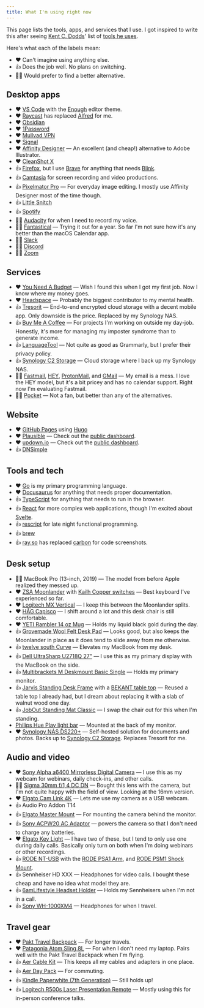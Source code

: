 ```yaml
---
title: What I'm using right now
---
```


This page lists the tools, apps, and services that I use. I got inspired to write this after seeing [Kent C. Dodds](https://kentcdodds.com)' list of [tools he uses](https://kentcdodds.com/uses).

Here's what each of the labels mean:

- ❤️ Can't imagine using anything else.
- 👍 Does the job well. No plans on switching.
- 🤷‍♂️ Would prefer to find a better alternative.

## Desktop apps

- ❤️ [VS Code](https://code.visualstudio.com/) with the [Enough](https://github.com/marcusolsson/vscode-theme-enough) editor theme.
- ❤️ [Raycast](https://www.raycast.com/) has replaced [Alfred](https://www.alfredapp.com/) for me.
- ❤️ [Obsidian](https://obsidian.md/)
- ❤️ ️️[1Password](https://1password.com/)
- ❤️ [Mullvad VPN](https://mullvad.net/)
- ❤️ [Signal](https://signal.org)
- ❤️ [Affinity Designer](https://affinity.serif.com) — An excellent (and cheap!) alternative to Adobe Illustrator.
- ❤️ [CleanShot X](https://cleanshot.com/)
- 👍 [Firefox](https://www.mozilla.org/en-US/firefox), but I use [Brave](https://brave.com/) for anything that needs [Blink](https://en.wikipedia.org/wiki/Blink_(browser_engine)).
- 👍 [Camtasia](https://www.techsmith.com/video-editor.html) for screen recording and video productions.
- 👍 [Pixelmator Pro](https://www.pixelmator.com/pro/) — For everyday image editing. I mostly use Affinity Designer most of the time though.
- 👍 [Little Snitch](https://www.obdev.at/products/littlesnitch)
- 👍 [Spotify](https://www.spotify.com)
- 🤷‍♂️ [Audacity](https://www.audacityteam.org/) for when I need to record my voice.
- 🤷‍♂️ [Fantastical](https://flexibits.com/fantastical) — Trying it out for a year. So far I'm not sure how it's any better than the macOS Calendar app.
- 🤷‍♂️ [Slack](https://slack.com/)
- 🤷‍♂️ [Discord](https://discord.com/)
- 🤷‍♂️ [Zoom](https://zoom.us/)

## Services

- ❤️ [You Need A Budget](https://youneedabudget.com) — Wish I found this when I got my first job. Now I know where my money goes.
- ❤️ [Headspace](https://www.headspace.com/) — Probably the biggest contributor to my mental health.
- 👍 [Tresorit](https://tresorit.com/) — End-to-end encrypted cloud storage with a decent mobile app. Only downside is the price. Replaced by my Synology NAS.
- 👍 [Buy Me A Coffee](https://buymeacoffee.com) — For projects I'm working on outside my day-job. Honestly, it's more for managing my imposter syndrome than to generate income.
- 👍 [LanguageTool](https://languagetool.org/) — Not quite as good as Grammarly, but I prefer their privacy policy.
- 👍 [Synology C2 Storage](https://c2.synology.com/en-us/storage/personal/overview) — Cloud storage where I back up my Synology NAS.
- 🤷‍♂️ [Fastmail](https://www.fastmail.com), [HEY](https://www.hey.com/), [ProtonMail](https://protonmail.com/), and [GMail](https://mail.google.com) — My email is a mess. I love the HEY model, but it's a bit pricey and has no calendar support. Right now I'm evaluating Fastmail.
- 🤷‍♂️ [Pocket](https://getpocket.com) — Not a fan, but better than any of the alternatives.

## Website

- ❤️ [GitHub Pages](https://pages.github.com/) using [Hugo](https://gohugo.io)
- ❤️ [Plausible](https://plausible.io) — Check out the [public dashboard](https://plausible.io/marcus.se.net).
- ❤️ [updown.io](https://updown.io) — Check out the [public dashboard](https://status.marcus.se.net/).
- 👍 [DNSimple](https://dnsimple.com)

## Tools and tech

- ❤️ [Go](https://go.dev/) is my primary programming language.
- ❤️ [Docusaurus](https://docusaurus.io/) for anything that needs proper documentation.
- 👍 [TypeScript](https://www.typescriptlang.org/) for anything that needs to run in the browser.
- 👍 [React](https://reactjs.org/) for more complex web applications, though I'm excited about [Svelte](https://svelte.dev/).
- 👍 [rescript](https://rescript-lang.org/) for late night functional programming.
- 👍 [brew](https://brew.sh/)
- 👍 [ray.so](https://ray.so/) has replaced [carbon](https://carbon.now.sh/) for code screenshots.

## Desk setup

- 🤷‍♂️ MacBook Pro (13-inch, 2019) — The model from before Apple realized they messed up.
- ❤️ [ZSA Moonlander](https://www.zsa.io/moonlander/) with [Kailh Copper switches](https://www.zsa.io/planck/keyswitches/) — Best keyboard I've experienced so far.
- ❤️ [Logitech MX Vertical](https://www.logitech.com/en-us/products/mice/mx-vertical-ergonomic-mouse.html) — I keep this between the Moonlander splits.
- ❤️ [HÅG Capisco](https://store.flokk.com/sweden/en-gb/products/hag-capisco) — I shift around a lot and this desk chair is still comfortable.
- ❤️ [YETI Rambler 14 oz Mug](https://www.yeti.com/en_US/drinkware/mugs/14oz/21071500592.html) — Holds my liquid black gold during the day.
- 👍 [Grovemade Wool Felt Desk Pad](https://grovemade.com/product/wool-felt-desk-pad/) — Looks good, but also keeps the Moonlander in place as it does tend to slide away from me otherwise.
- 👍 [twelve south Curve](https://www.twelvesouth.com/products/curve-for-macbook) — Elevates my MacBook from my desk.
- 👍 [Dell UltraSharp U2718Q 27"](https://www.dell.com/en-si/work/shop/cty/pdp/spd/dell-u2718q-monitor) — I use this as my primary display with the MacBook on the side.
- 👍 [Multibrackets M Deskmount Basic Single](https://products.multibrackets.com/en/desktop-display-mounts/vesa-desktop-mounts/m-deskmount-basic-single) — Holds my primary monitor.
- 👍 [Jarvis Standing Desk Frame](https://www.fully.com/en-eu/standing-desks/jarvis/jarvis-frame-only.html) with a [BEKANT table top](https://www.ikea.com/us/en/p/bekant-tabletop-white-60253184/) — Reused a table top I already had, but I dream about replacing it with a slab of walnut wood one day.
- 👍 [JobOut Standing Mat Classic](https://jobout.com/en/product/jobout-standing-mat-classic/) — I swap the chair out for this when I'm standing.
- [Philips Hue Play light bar](https://www.philips-hue.com/en-us/p/hue-white-and-color-ambiance-play-light-bar-double-pack/7820230U7#overview) — Mounted at the back of my monitor.
- ❤️ [Synology NAS DS220+](https://www.synology.com/sv-se/products/DS220+) — Self-hosted solution for documents and photos. Backs up to [Synology C2 Storage](https://c2.synology.com/en-us/storage/personal/overview). Replaces Tresorit for me.

## Audio and video

- ❤️ [Sony Alpha a6400 Mirrorless Digital Camera](https://www.amazon.com/dp/B07VGB9BBH) — I use this as my webcam for webinars, daily check-ins, and other calls.
- 🤷‍♂️ [Sigma 30mm f/1,4 DC DN](https://www.amazon.com/dp/B01C3SCKI6) — Bought this lens with the camera, but I'm not quite happy with the field of view. Looking at the 16mm version.
- ❤️ [Elgato Cam Link 4K](https://www.elgato.com/en/cam-link-4k) — Lets me use my camera as a USB webcam.
- 👍 Audio Pro Addon T14
- 👍 [Elgato Master Mount](https://www.elgato.com/en/master-mount) — For mounting the camera behind the monitor.
- 👍 [Sony ACPW20 AC Adaptor](https://www.amazon.com/Sony-ACPW20-AC-Adaptor-Black/dp/B003OBUJD0) — powers the camera so that I don't need to charge any batteries.
- ❤️ [Elgato Key Light](https://www.elgato.com/en/key-light) — I have two of these, but I tend to only use one during daily calls. Basically only turn on both when I'm doing webinars or other recordings.
- 👍 [RODE NT-USB](https://www.rode.com/en/microphones/usb/nt-usb) with the [RODE PSA1 Arm](https://stage.rode.com/en/accessories/stands-bars/psa1), and [RODE PSM1 Shock Mount](https://www.rode.com/en/accessories/shock-mounts/psm1).
- 👍 Sennheiser HD XXX — Headphones for video calls. I bought these cheap and have no idea what model they are.
- 👍 [6amLifestyle Headset Holder](https://www.amazon.com/dp/B01KQDL4D2) — Holds my Sennheisers when I'm not in a call.
- 👍 [Sony WH-1000XM4](https://electronics.sony.com/audio/headphones/headband/p/wh1000xm4-b) — Headphones for when I travel.

## Travel gear

- ❤️ [Pakt Travel Backpack](https://paktbags.com/products/the-pakt-travel-backpack) — For longer travels.
- ❤️ [Patagonia Atom Sling 8L](https://eu.patagonia.com/nl/en/product/atom-sling-bag-8-liters/48261.html) — For when I don't need my laptop. Pairs well with the Pakt Travel Backpack when I'm flying.
- 👍 [Aer Cable Kit](https://www.aersf.com/cable-kit-black) — This keeps all my cables and adapters in one place.
- 👍 [Aer Day Pack](https://www.aersf.com/day-pack-black) — For commuting.
- 👍 [Kindle Paperwhite (7th Generation)](https://www.amazon.com/Kindle-Paperwhite-reader-Previous-Generation/dp/B00QJE3MGU) — Still holds up!
- 👍 [Logitech R500s Laser Presentation Remote](https://www.logitech.com/en-us/products/presenters/r500s-laser-presentation-remote.910-006518.html) — Mostly using this for in-person conference talks.
